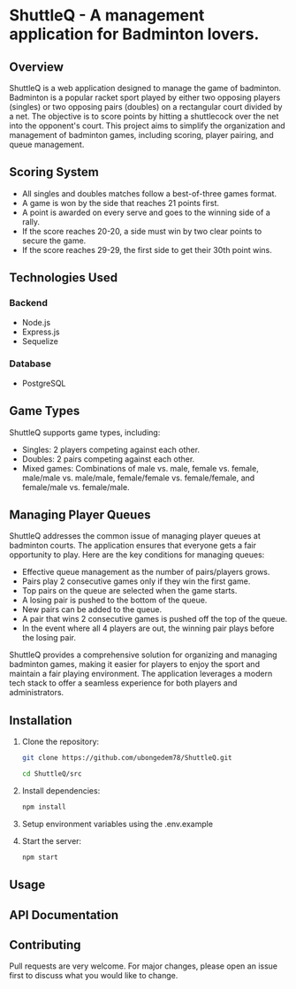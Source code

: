 # ShuttleQ - A management application for Badminton lovers.

## Overview

ShuttleQ is a web application designed to manage the game of badminton. Badminton is a popular racket sport played by either two opposing players (singles) or two opposing pairs (doubles) on a rectangular court divided by a net. The objective is to score points by hitting a shuttlecock over the net into the opponent's court. This project aims to simplify the organization and management of badminton games, including scoring, player pairing, and queue management.

## Scoring System

- All singles and doubles matches follow a best-of-three games format.
- A game is won by the side that reaches 21 points first.
- A point is awarded on every serve and goes to the winning side of a rally.
- If the score reaches 20-20, a side must win by two clear points to secure the game.
- If the score reaches 29-29, the first side to get their 30th point wins.

## Technologies Used

### Backend

- Node.js
- Express.js
- Sequelize

### Database

- PostgreSQL

## Game Types

ShuttleQ supports game types, including:

- Singles: 2 players competing against each other.
- Doubles: 2 pairs competing against each other.
- Mixed games: Combinations of male vs. male, female vs. female, male/male vs. male/male, female/female vs. female/female, and female/male vs. female/male.

## Managing Player Queues

ShuttleQ addresses the common issue of managing player queues at badminton courts. The application ensures that everyone gets a fair opportunity to play. Here are the key conditions for managing queues:

- Effective queue management as the number of pairs/players grows.
- Pairs play 2 consecutive games only if they win the first game.
- Top pairs on the queue are selected when the game starts.
- A losing pair is pushed to the bottom of the queue.
- New pairs can be added to the queue.
- A pair that wins 2 consecutive games is pushed off the top of the queue.
- In the event where all 4 players are out, the winning pair plays before the losing pair.

ShuttleQ provides a comprehensive solution for organizing and managing badminton games, making it easier for players to enjoy the sport and maintain a fair playing environment. The application leverages a modern tech stack to offer a seamless experience for both players and administrators.

## Installation

1. Clone the repository:

   ```bash
   git clone https://github.com/ubongedem78/ShuttleQ.git

   cd ShuttleQ/src
   ```

2. Install dependencies:

   ```bash
   npm install
   ```

3. Setup environment variables using the .env.example

4. Start the server:

   ```bash
   npm start
   ```

## Usage

## API Documentation

## Contributing

Pull requests are very welcome. For major changes, please open an issue first to discuss what you would like to change.
